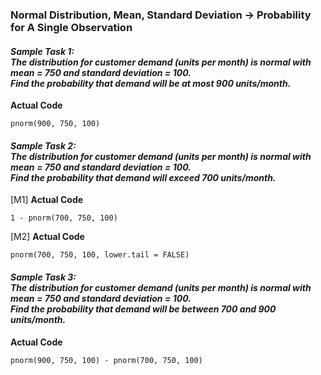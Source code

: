 ### Normal Distribution, Mean, Standard Deviation &#8594; Probability for A Single Observation
#### **_Sample Task 1:</br>The distribution for customer demand (units per month) is normal with mean = 750 and standard deviation = 100.</br>Find the probability that demand will be at most 900 units/month._**
**Actual Code**
```
pnorm(900, 750, 100)
```
#### **_Sample Task 2:</br>The distribution for customer demand (units per month) is normal with mean = 750 and standard deviation = 100.</br>Find the probability that demand will exceed 700 units/month._**
\[M1\] **Actual Code**
```
1 - pnorm(700, 750, 100)
```
\[M2\] **Actual Code**
```
pnorm(700, 750, 100, lower.tail = FALSE)
```
#### **_Sample Task 3:</br>The distribution for customer demand (units per month) is normal with mean = 750 and standard deviation = 100.</br>Find the probability that demand will be between 700 and 900 units/month._**
**Actual Code**
```
pnorm(900, 750, 100) - pnorm(700, 750, 100)
```
